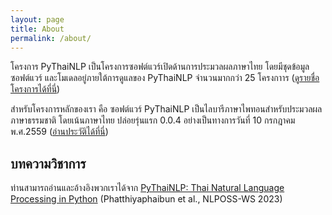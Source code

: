 ```yaml
---
layout: page
title: About
permalink: /about/
---
```


โครงการ PyThaiNLP เป็นโครงการซอฟต์แวร์เปิดด้านการประมวลผลภาษาไทย โดยมีชุดข้อมูล ซอฟต์แวร์ และโมเดลอยู่ภายใต้การดูแลของ PyThaiNLP จำนวนมากกว่า 25 โครงกาาร ([ดูรายชื่อโครงการได้ที่นี่](https://pythainlp.github.io/projects/))

สำหรับโครงการหลักของเรา คือ ซอฟต์แวร์ PyThaiNLP เป็นไลบารีภาษาไพทอนสำหรับประมวลผลภาษาธรรมชาติ โดยเน้นภาษาไทย ปล่อยรุ่นแรก 0.0.4 อย่างเป็นทางการวันที่ 10 กรกฎาคม พ.ศ.2559 ([อ่านประวัติได้ที่นี่](https://github.com/PyThaiNLP/pythainlp/wiki/History))

## บทความวิชาการ

ท่านสามารถอ่านและอ้างอิงพวกเราได้จาก [PyThaiNLP: Thai Natural Language Processing in Python](https://aclanthology.org/2023.nlposs-1.4) (Phatthiyaphaibun et al., NLPOSS-WS 2023)
